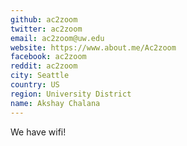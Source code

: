 ```yaml
---
github: ac2zoom
twitter: ac2zoom
email: ac2zoom@uw.edu
website: https://www.about.me/Ac2zoom
facebook: ac2zoom
reddit: ac2zoom
city: Seattle
country: US
region: University District
name: Akshay Chalana
---
```


We have wifi!
